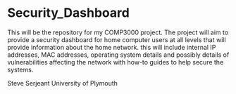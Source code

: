 # Security_Dashboard

This will be the repository for my COMP3000 project. The project will aim to provide a security dashboard for home computer users at all levels that will provide information about the home network. this will include internal IP addresses, MAC addresses, operating system details and possibly details of vulnerabilities affecting the network with how-to guides to help secure the systems.


Steve Serjeant
University of Plymouth
